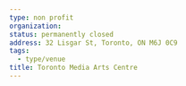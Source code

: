 ```yaml
---
type: non profit
organization:
status: permanently closed
address: 32 Lisgar St, Toronto, ON M6J 0C9
tags:
  - type/venue
title: Toronto Media Arts Centre
---
```

